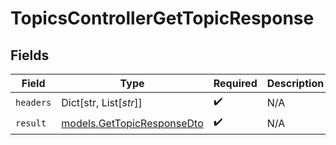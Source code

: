# TopicsControllerGetTopicResponse


## Fields

| Field                                                          | Type                                                           | Required                                                       | Description                                                    |
| -------------------------------------------------------------- | -------------------------------------------------------------- | -------------------------------------------------------------- | -------------------------------------------------------------- |
| `headers`                                                      | Dict[str, List[*str*]]                                         | :heavy_check_mark:                                             | N/A                                                            |
| `result`                                                       | [models.GetTopicResponseDto](../models/gettopicresponsedto.md) | :heavy_check_mark:                                             | N/A                                                            |